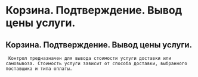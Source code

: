 ﻿---
description: 2.4.7
---
# Корзина. Подтверждение. Вывод цены услуги.
## Корзина. Подтверждение. Вывод цены услуги.
     Контрол предназначен для вывода стоимости услуги доставки или самовывоза. Стоимость услуги зависит от способа доставки, выбранного поставщика и типа оплаты.
